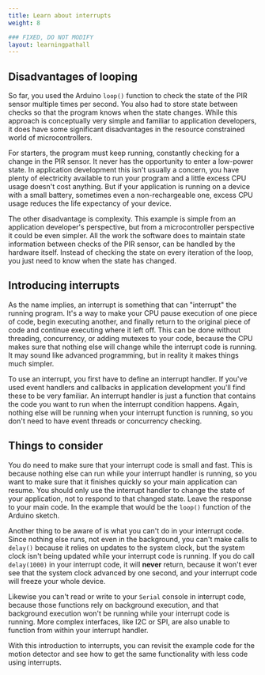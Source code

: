 ```yaml
---
title: Learn about interrupts
weight: 8

### FIXED, DO NOT MODIFY
layout: learningpathall
---
```


## Disadvantages of looping

So far, you used the Arduino `loop()` function to check the state of the PIR sensor multiple times per second. You also had to store state between checks so that the program knows when the state changes. While this approach is conceptually very simple and familiar to application developers, it does have some significant disadvantages in the resource constrained world of microcontrollers.

For starters, the program must keep running, constantly checking for a change in the PIR sensor. It never has the opportunity to enter a low-power state. In application development this isn't usually a concern, you have plenty of electricity available to run your program and a little excess CPU usage doesn't cost anything. But if your application is running on a device with a small battery, sometimes even a non-rechargeable one, excess CPU usage reduces the life expectancy of your device.

The other disadvantage is complexity. This example is simple from an application developer's perspective, but from a microcontroller perspective it could be even simpler. All the work the software does to maintain state information between checks of the PIR sensor, can be handled by the hardware itself. Instead of checking the state on every iteration of the loop, you just need to know when the state has changed.

## Introducing interrupts

As the name implies, an interrupt is something that can "interrupt" the running program. It's a way to make your CPU pause execution of one piece of code, begin executing another, and finally return to the original piece of code and continue executing where it left off. This can be done without threading, concurrency, or adding mutexes to your code, because the CPU makes sure that nothing else will change while the interrupt code is running. It may sound like advanced programming, but in reality it makes things much simpler.

To use an interrupt, you first have to define an interrupt handler. If you've used event handlers and callbacks in application development you'll find these to be very familiar. An interrupt handler is just a function that contains the code you want to run when the interrupt condition happens. Again, nothing else will be running when your interrupt function is running, so you don't need to have event threads or concurrency checking. 

## Things to consider

You do need to make sure that your interrupt code is small and fast. This is because nothing else can run while your interrupt handler is running, so you want to make sure that it finishes quickly so your main application can resume. You should only use the interrupt handler to change the state of your application, not to respond to that changed state. Leave the response to your main code. In the example that would be the `loop()` function of the Arduino sketch.

Another thing to be aware of is what you can't do in your interrupt code. Since nothing else runs, not even in the background, you can't make calls to `delay()` because it relies on updates to the system clock, but the system clock isn't being updated while your interrupt code is running. If you do call `delay(1000)` in your interrupt code, it will **never** return, because it won't ever see that the system clock advanced by one second, and your interrupt code will freeze your whole device.

Likewise you can't read or write to your `Serial` console in interrupt code, because those functions rely on background execution, and that background execution won't be running while your interrupt code is running. More complex interfaces, like I2C or SPI, are also unable to function from within your interrupt handler.

With this introduction to interrupts, you can revisit the example code for the motion detector and see how to get the same functionality with less code using interrupts.
